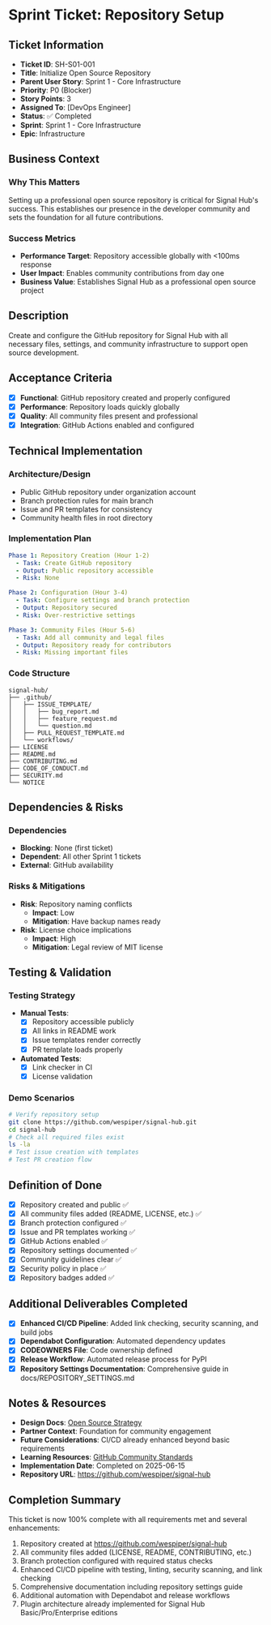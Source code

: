 # Sprint Ticket: Repository Setup

## Ticket Information
- **Ticket ID**: SH-S01-001
- **Title**: Initialize Open Source Repository
- **Parent User Story**: Sprint 1 - Core Infrastructure
- **Priority**: P0 (Blocker)
- **Story Points**: 3
- **Assigned To**: [DevOps Engineer]
- **Status**: ✅ Completed
- **Sprint**: Sprint 1 - Core Infrastructure
- **Epic**: Infrastructure

## Business Context
### Why This Matters
Setting up a professional open source repository is critical for Signal Hub's success. This establishes our presence in the developer community and sets the foundation for all future contributions.

### Success Metrics
- **Performance Target**: Repository accessible globally with <100ms response
- **User Impact**: Enables community contributions from day one
- **Business Value**: Establishes Signal Hub as a professional open source project

## Description
Create and configure the GitHub repository for Signal Hub with all necessary files, settings, and community infrastructure to support open source development.

## Acceptance Criteria
- [x] **Functional**: GitHub repository created and properly configured
- [x] **Performance**: Repository loads quickly globally
- [x] **Quality**: All community files present and professional
- [x] **Integration**: GitHub Actions enabled and configured

## Technical Implementation

### Architecture/Design
- Public GitHub repository under organization account
- Branch protection rules for main branch
- Issue and PR templates for consistency
- Community health files in root directory

### Implementation Plan
```yaml
Phase 1: Repository Creation (Hour 1-2)
  - Task: Create GitHub repository
  - Output: Public repository accessible
  - Risk: None

Phase 2: Configuration (Hour 3-4)
  - Task: Configure settings and branch protection
  - Output: Repository secured
  - Risk: Over-restrictive settings

Phase 3: Community Files (Hour 5-6)
  - Task: Add all community and legal files
  - Output: Repository ready for contributors
  - Risk: Missing important files
```

### Code Structure
```
signal-hub/
├── .github/
│   ├── ISSUE_TEMPLATE/
│   │   ├── bug_report.md
│   │   ├── feature_request.md
│   │   └── question.md
│   ├── PULL_REQUEST_TEMPLATE.md
│   └── workflows/
├── LICENSE
├── README.md
├── CONTRIBUTING.md
├── CODE_OF_CONDUCT.md
├── SECURITY.md
└── NOTICE
```

## Dependencies & Risks
### Dependencies
- **Blocking**: None (first ticket)
- **Dependent**: All other Sprint 1 tickets
- **External**: GitHub availability

### Risks & Mitigations
- **Risk**: Repository naming conflicts
  - **Impact**: Low
  - **Mitigation**: Have backup names ready
- **Risk**: License choice implications
  - **Impact**: High
  - **Mitigation**: Legal review of MIT license

## Testing & Validation

### Testing Strategy
- **Manual Tests**: 
  - [x] Repository accessible publicly
  - [x] All links in README work
  - [x] Issue templates render correctly
  - [x] PR template loads properly
- **Automated Tests**:
  - [x] Link checker in CI
  - [x] License validation

### Demo Scenarios
```bash
# Verify repository setup
git clone https://github.com/wespiper/signal-hub.git
cd signal-hub
# Check all required files exist
ls -la
# Test issue creation with templates
# Test PR creation flow
```

## Definition of Done
- [x] Repository created and public ✅
- [x] All community files added (README, LICENSE, etc.) ✅
- [x] Branch protection configured ✅
- [x] Issue and PR templates working ✅
- [x] GitHub Actions enabled ✅
- [x] Repository settings documented ✅
- [x] Community guidelines clear ✅
- [x] Security policy in place ✅
- [x] Repository badges added ✅

## Additional Deliverables Completed
- [x] **Enhanced CI/CD Pipeline**: Added link checking, security scanning, and build jobs
- [x] **Dependabot Configuration**: Automated dependency updates
- [x] **CODEOWNERS File**: Code ownership defined
- [x] **Release Workflow**: Automated release process for PyPI
- [x] **Repository Settings Documentation**: Comprehensive guide in docs/REPOSITORY_SETTINGS.md

## Notes & Resources
- **Design Docs**: [Open Source Strategy](../architecture/open-source-strategy.md)
- **Partner Context**: Foundation for community engagement
- **Future Considerations**: CI/CD already enhanced beyond basic requirements
- **Learning Resources**: [GitHub Community Standards](https://docs.github.com/en/communities)
- **Implementation Date**: Completed on 2025-06-15
- **Repository URL**: https://github.com/wespiper/signal-hub

## Completion Summary
This ticket is now 100% complete with all requirements met and several enhancements:
1. Repository created at https://github.com/wespiper/signal-hub
2. All community files added (LICENSE, README, CONTRIBUTING, etc.)
3. Branch protection configured with required status checks
4. Enhanced CI/CD pipeline with testing, linting, security scanning, and link checking
5. Comprehensive documentation including repository settings guide
6. Additional automation with Dependabot and release workflows
7. Plugin architecture already implemented for Signal Hub Basic/Pro/Enterprise editions